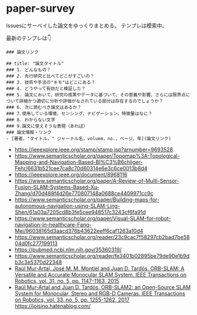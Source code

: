 # paper-survey
Issuesにサーベイした論文をゆっくりまとめる。
テンプレは模索中️。

最新のテンプレは👇
```
### 論文リンク

## title: "論文タイトル"
### 1. どんなもの？
### 2. 先行研究と比べてどこがすごいの？
### 3. 技術や手法の"キモ"はどこにある？
### 4. どうやって有効だと検証した？
### 5. 論文において、研究の成果やデータに基づいて、その意義や影響、さらには限界点について詳細かつ適切に分析や評価がなされている部分は存在するのでしょうか？
### 6. 次に読むべき論文はあるか？
### 7.使用している環境、センシング、ナビゲーション、特徴量はなに？
### 8. わからない文字
### 9.論文に使えそうな表現（あれば）
### 論文情報・リンク
- [著者，"タイトル，" ジャーナル名，voluem，no.，ページ，年](論文リンク)

```
- https://ieeexplore.ieee.org/stamp/stamp.jsp?arnumber=9693528
- https://www.semanticscholar.org/paper/Topomap%3A-Topological-Mapping-and-Navigation-Based-Bl%C3%B6chliger-Fehr/6631b521cee7ca8c70d60314e6e3c6ce0013b8d4
- https://ieeexplore.ieee.org/document/8968116
- https://www.semanticscholar.org/paper/A-Review-of-Multi-Sensor-Fusion-SLAM-Systems-Based-Xu-Zhang/d70d488f4d26e770807148a0688ce4409971cc9c
- https://www.semanticscholar.org/paper/Building-maps-for-autonomous-navigation-using-SLAM-Ling-Shen/61a03a7205cd8b3fe5cee948517c3243cf6fa91d
- https://www.semanticscholar.org/paper/Visual-SLAM-for-robot-navigation-in-healthcare-Fang-Mei/96038165d3aacd376b43622eeff6caf1263a10d4
- https://www.semanticscholar.org/reader/23c9cac7f58297cb2bad7be5804d0fc277199113
- https://pubmed.ncbi.nlm.nih.gov/35360319/
- https://www.semanticscholar.org/reader/fe3401b02895be79de90e1b9db3c3e5370d22348
- [Raúl Mur-Artal, José M. M. Montiel and Juan D. Tardós. ORB-SLAM: A Versatile and Accurate Monocular SLAM System. IEEE Transactions on Robotics, vol. 31, no. 5, pp. 1147-1163, 2015](https://github.com/UZ-SLAMLab/ORB_SLAM3#:~:text=Paper%20Award)
- [Raúl Mur-Artal and Juan D. Tardós. ORB-SLAM2: an Open-Source SLAM System for Monocular, Stereo and RGB-D Cameras. IEEE Transactions on Robotics, vol. 33, no. 5, pp. 1255-1262, 2017](https://github.com/UZ-SLAMLab/ORB_SLAM3#:~:text=1255%2D1262%2C%202017.)
https://joisino.hatenablog.com/
